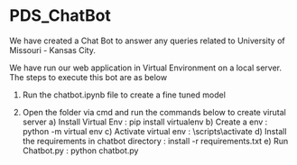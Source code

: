 # PDS_ChatBot

We have created a Chat Bot to answer any queries related to University of Missouri - Kansas City.

We have run our web application in Virtual Environment on a local server. The steps to execute this bot are as below

1) Run the chatbot.ipynb file to create a fine tuned model

2) Open the folder via cmd and run the commands below to create virutal server
   a) Install Virtual Env : pip install virtualenv
   b) Create a env : python -m virtual env <name of server eg: venv>
   c) Activate virtual env : <env name>\scripts\activate
   d) Install the requirements in chatbot directory : install -r requirements.txt
   e) Run Chatbot.py : python chatbot.py

